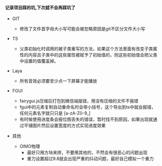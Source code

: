 #### 记录项目踩的坑,下次就不会再踩坑了
- GIT
  - 修改了文件首字母大小写可能会被忽略原因是git不区分文件大小写

- TS
  - 父类初始化时调用的被子类重写的方法，如果这个方法里面有改变子类属性的内容且子类中的这些属性被赋予了初始值的，则这些初始值会把父类中设置的值覆盖掉。

- Laya
  - 所有音效必须要至少点一下屏幕才能播放

- FGUI
  - fairygui.js压缩后打包到微信端报错，用没有压缩的文件不报错
  - fgui中的元素复制自动重命名时会带小括号，这个导出到ts中就会报错，任何元素名字就只只是 [a-zA-Z0-9_]
  - 有时候使用进度条会报位图丢失的错误，暂时找不到原因，如果出现就通过平铺图片然后设置宽度的方式实现进度效果

- 其他
  - OIMO物理
    - 最好只用方块来拼，不要用其他的，不然会有很恶心的问题出现
    - 重力设置超过9.8就会出现严重的抖动问题，最好自己模拟一个重力